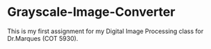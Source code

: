 # Grayscale-Image-Converter
This is my first assignment for my Digital Image Processing class for Dr.Marques (COT 5930).  
